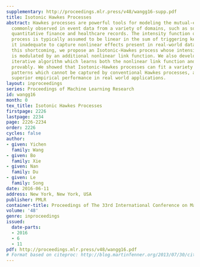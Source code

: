 ```yaml
---
supplementary: http://proceedings.mlr.press/v48/wangg16-supp.pdf
title: Isotonic Hawkes Processes
abstract: Hawkes processes are powerful tools for modeling the mutual-excitation phenomena
  commonly observed in event data from a variety of domains, such as social networks,
  quantitative finance and healthcare records. The intensity function of a Hawkes
  process is typically assumed to be linear in the sum of triggering kernels, rendering
  it inadequate to capture nonlinear effects present in real-world data. To address
  this shortcoming, we propose an Isotonic-Hawkes process whose intensity function
  is modulated by an additional nonlinear link function. We also developed a novel
  iterative algorithm which learns both the nonlinear link function and other parameters
  provably. We showed that Isotonic-Hawkes processes can fit a variety of nonlinear
  patterns which cannot be captured by conventional Hawkes processes, and achieve
  superior empirical performance in real world applications.
layout: inproceedings
series: Proceedings of Machine Learning Research
id: wangg16
month: 0
tex_title: Isotonic Hawkes Processes
firstpage: 2226
lastpage: 2234
page: 2226-2234
order: 2226
cycles: false
author:
- given: Yichen
  family: Wang
- given: Bo
  family: Xie
- given: Nan
  family: Du
- given: Le
  family: Song
date: 2016-06-11
address: New York, New York, USA
publisher: PMLR
container-title: Proceedings of The 33rd International Conference on Machine Learning
volume: '48'
genre: inproceedings
issued:
  date-parts:
  - 2016
  - 6
  - 11
pdf: http://proceedings.mlr.press/v48/wangg16.pdf
# Format based on citeproc: http://blog.martinfenner.org/2013/07/30/citeproc-yaml-for-bibliographies/
---
```

